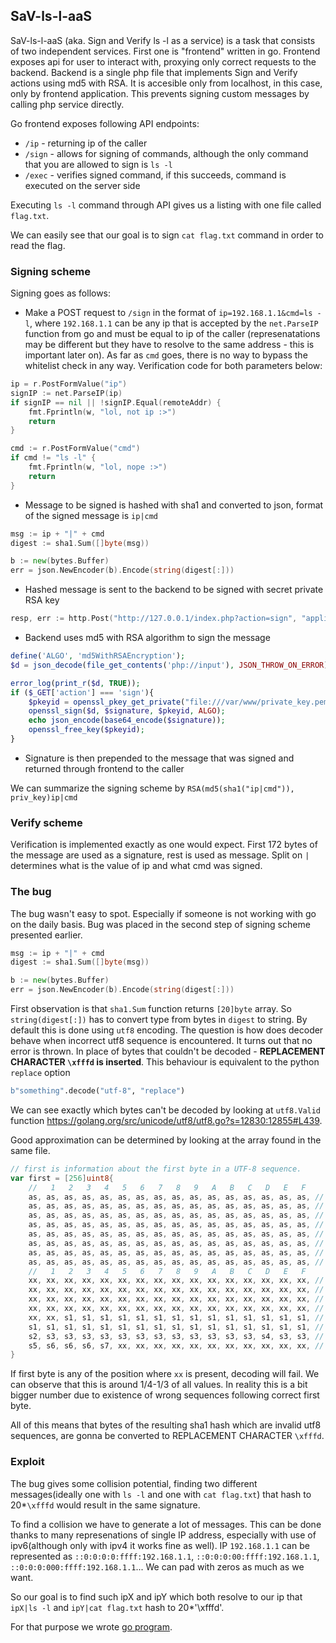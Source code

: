 ## SaV-ls-l-aaS
SaV-ls-l-aaS (aka. Sign and Verify ls -l as a service) is a task that consists of two independent services.
First one is "frontend" written in go. Frontend exposes api for user to interact with, proxying only correct requests to the backend.
Backend is a single php file that implements Sign and Verify actions using md5 with RSA. It is accesible only from localhost, in this case, only by frontend application.
This prevents signing custom messages by calling php service directly.

Go frontend exposes following API endpoints:
- `/ip` - returning ip of the caller
- `/sign` - allows for signing of commands, although the only command that you are allowed to sign is `ls -l`
- `/exec` - verifies signed command, if this succeeds, command is executed on the server side

Executing `ls -l` command through API gives us a listing with one file called `flag.txt`.

We can easily see that our goal is to sign `cat flag.txt` command in order to read the flag.

### Signing scheme
Signing goes as follows:
- Make a POST request to `/sign` in the format of `ip=192.168.1.1&cmd=ls -l`, where `192.168.1.1` can be any ip that is accepted by the `net.ParseIP` function from go and must be equal to ip of the caller (represenatations may be different but they have to resolve to the same address - this is important later on).  As far as `cmd` goes, there is no way to bypass the whitelist check in any way. Verification code for both parameters below:

```go
ip = r.PostFormValue("ip")
signIP := net.ParseIP(ip)
if signIP == nil || !signIP.Equal(remoteAddr) {
    fmt.Fprintln(w, "lol, not ip :>")
    return
}

cmd := r.PostFormValue("cmd")
if cmd != "ls -l" {
    fmt.Fprintln(w, "lol, nope :>")
    return
}
```
- Message to be signed is hashed with sha1 and converted to json, format of the signed message is `ip|cmd`
```go
msg := ip + "|" + cmd
digest := sha1.Sum([]byte(msg))

b := new(bytes.Buffer)
err = json.NewEncoder(b).Encode(string(digest[:]))
```
- Hashed message is sent to the backend to be signed with secret private RSA key
```go
resp, err := http.Post("http://127.0.0.1/index.php?action=sign", "application/json; charset=utf-8", b)
```
- Backend uses md5 with RSA algorithm to sign the message
```php
define('ALGO', 'md5WithRSAEncryption');
$d = json_decode(file_get_contents('php://input'), JSON_THROW_ON_ERROR);

error_log(print_r($d, TRUE)); 
if ($_GET['action'] === 'sign'){
    $pkeyid = openssl_pkey_get_private("file:///var/www/private_key.pem");
    openssl_sign($d, $signature, $pkeyid, ALGO);
	echo json_encode(base64_encode($signature));
    openssl_free_key($pkeyid);
}
```
- Signature is then prepended to the message that was signed and returned through frontend to the caller

We can summarize the signing scheme by `RSA(md5(sha1("ip|cmd")), priv_key)ip|cmd`

### Verify scheme
Verification is implemented exactly as one would expect.
First 172 bytes of the message are used as a signature, rest is used as message. 
Split on `|` determines what is the value of ip and what cmd was signed.

### The bug
The bug wasn't easy to spot. Especially if someone is not working with go on the daily basis.
Bug was placed in the second step of signing scheme presented earlier.

```go
msg := ip + "|" + cmd
digest := sha1.Sum([]byte(msg))

b := new(bytes.Buffer)
err = json.NewEncoder(b).Encode(string(digest[:]))
```
First observation is that `sha1.Sum` function returns `[20]byte` array.
So `string(digest[:])` has to convert type from bytes in `digest` to string. By default this is done using `utf8` encoding.
The question is how does decoder behave when incorrect utf8 sequence is encountered. It turns out that no error is thrown. 
In place of bytes that couldn't be decoded - **REPLACEMENT CHARACTER `\xfffd` is inserted**. 
This behaviour is equivalent to the python `replace` option 
```python
b"something".decode("utf-8", "replace")
```
We can see exactly which bytes can't be decoded by looking at `utf8.Valid` function https://golang.org/src/unicode/utf8/utf8.go?s=12830:12855#L439.

Good approximation can be determined by looking at the array found in the same file.

```go
// first is information about the first byte in a UTF-8 sequence.
var first = [256]uint8{
	//   1   2   3   4   5   6   7   8   9   A   B   C   D   E   F
	as, as, as, as, as, as, as, as, as, as, as, as, as, as, as, as, // 0x00-0x0F
	as, as, as, as, as, as, as, as, as, as, as, as, as, as, as, as, // 0x10-0x1F
	as, as, as, as, as, as, as, as, as, as, as, as, as, as, as, as, // 0x20-0x2F
	as, as, as, as, as, as, as, as, as, as, as, as, as, as, as, as, // 0x30-0x3F
	as, as, as, as, as, as, as, as, as, as, as, as, as, as, as, as, // 0x40-0x4F
	as, as, as, as, as, as, as, as, as, as, as, as, as, as, as, as, // 0x50-0x5F
	as, as, as, as, as, as, as, as, as, as, as, as, as, as, as, as, // 0x60-0x6F
	as, as, as, as, as, as, as, as, as, as, as, as, as, as, as, as, // 0x70-0x7F
	//   1   2   3   4   5   6   7   8   9   A   B   C   D   E   F
	xx, xx, xx, xx, xx, xx, xx, xx, xx, xx, xx, xx, xx, xx, xx, xx, // 0x80-0x8F
	xx, xx, xx, xx, xx, xx, xx, xx, xx, xx, xx, xx, xx, xx, xx, xx, // 0x90-0x9F
	xx, xx, xx, xx, xx, xx, xx, xx, xx, xx, xx, xx, xx, xx, xx, xx, // 0xA0-0xAF
	xx, xx, xx, xx, xx, xx, xx, xx, xx, xx, xx, xx, xx, xx, xx, xx, // 0xB0-0xBF
	xx, xx, s1, s1, s1, s1, s1, s1, s1, s1, s1, s1, s1, s1, s1, s1, // 0xC0-0xCF
	s1, s1, s1, s1, s1, s1, s1, s1, s1, s1, s1, s1, s1, s1, s1, s1, // 0xD0-0xDF
	s2, s3, s3, s3, s3, s3, s3, s3, s3, s3, s3, s3, s3, s4, s3, s3, // 0xE0-0xEF
	s5, s6, s6, s6, s7, xx, xx, xx, xx, xx, xx, xx, xx, xx, xx, xx, // 0xF0-0xFF
}
```
If first byte is any of the position where `xx` is present, decoding will fail.
We can observe that this is around 1/4-1/3 of all values. In reality this is a bit bigger number due to existence of wrong sequences following correct first byte.

All of this means that bytes of the resulting sha1 hash which are invalid utf8 sequences, are gonna be converted to REPLACEMENT CHARACTER `\xfffd`.

### Exploit
The bug gives some collision potential, finding two different messages(ideally one with `ls -l` and one with `cat flag.txt`) that hash to 20*`\xfffd` would result in the same signature.

To find a collision we have to generate a lot of messages. This can be done thanks to many represenations of single IP address, especially with use of ipv6(although only with ipv4 it works fine as well). 
IP `192.168.1.1` can be represented as `::0:0:0:0:ffff:192.168.1.1`, `::0:0:0:00:ffff:192.168.1.1`, `::0:0:0:000:ffff:192.168.1.1`...
We can pad with zeros as much as we want.

So our goal is to find such ipX and ipY which both resolve to our ip that `ipX|ls -l` and `ipY|cat flag.txt` hash to 20*'\xfffd'.

For that purpose we wrote [go program](main.go).
